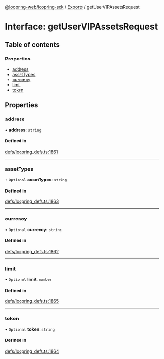 [@loopring-web/loopring-sdk](../README.md) / [Exports](../modules.md) / getUserVIPAssetsRequest

# Interface: getUserVIPAssetsRequest

## Table of contents

### Properties

- [address](getUserVIPAssetsRequest.md#address)
- [assetTypes](getUserVIPAssetsRequest.md#assettypes)
- [currency](getUserVIPAssetsRequest.md#currency)
- [limit](getUserVIPAssetsRequest.md#limit)
- [token](getUserVIPAssetsRequest.md#token)

## Properties

### address

• **address**: `string`

#### Defined in

[defs/loopring_defs.ts:1861](https://github.com/Loopring/loopring_sdk/blob/904c903/src/defs/loopring_defs.ts#L1861)

___

### assetTypes

• `Optional` **assetTypes**: `string`

#### Defined in

[defs/loopring_defs.ts:1863](https://github.com/Loopring/loopring_sdk/blob/904c903/src/defs/loopring_defs.ts#L1863)

___

### currency

• `Optional` **currency**: `string`

#### Defined in

[defs/loopring_defs.ts:1862](https://github.com/Loopring/loopring_sdk/blob/904c903/src/defs/loopring_defs.ts#L1862)

___

### limit

• `Optional` **limit**: `number`

#### Defined in

[defs/loopring_defs.ts:1865](https://github.com/Loopring/loopring_sdk/blob/904c903/src/defs/loopring_defs.ts#L1865)

___

### token

• `Optional` **token**: `string`

#### Defined in

[defs/loopring_defs.ts:1864](https://github.com/Loopring/loopring_sdk/blob/904c903/src/defs/loopring_defs.ts#L1864)
